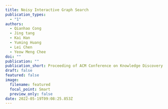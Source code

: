 ```yaml
---
title: Noisy Interactive Graph Search
publication_types:
  - "1"
authors:
  - Qianhao Cong
  - Jing tang
  - Kai Han
  - Yuming Huang
  - Lei Chen
  - Yeow Meng Chee
doi: ""
publication: ""
publication_short: Proceeding of ACM Conference on Knowledge Discovery and Data Mining (KDD) 2022
draft: false
featured: false
image:
  filename: featured
  focal_point: Smart
  preview_only: false
date: 2022-05-19T09:08:25.853Z
---
```

